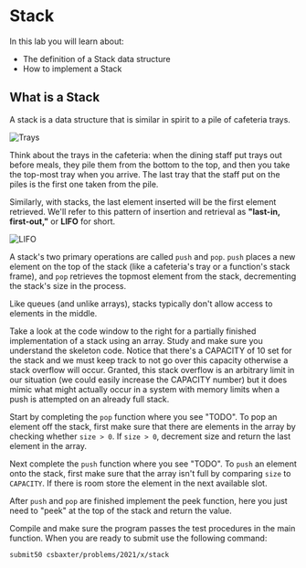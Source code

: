# Stack

In this lab you will learn about:

- The definition of a Stack data structure
- How to implement a Stack 

## What is a Stack

A stack is a data structure that is similar in spirit to a pile of cafeteria trays.

![Trays](https://raw.githubusercontent.com/csbaxter/tutorials/2020/stack/trays.jpg)

Think about the trays in the cafeteria: when the dining staff put trays out before meals, they pile them from the bottom to the top, and then you take the top-most tray when you arrive. The last tray that the staff put on the piles is the first one taken from the pile.

Similarly, with stacks, the last element inserted will be the first element retrieved. We'll refer to this pattern of insertion and retrieval as **"last-in, first-out,"** or **LIFO** for short.

![LIFO](https://raw.githubusercontent.com/csbaxter/tutorials/2020/stack/lifo.jpg)

A stack's two primary operations are called `push` and `pop`. `push` places a new element on the top of the stack (like a cafeteria's tray or a function's stack frame), and `pop` retrieves the topmost element from the stack, decrementing the stack's size in the process.

Like queues (and unlike arrays), stacks typically don't allow access to elements in the middle.

Take a look at the code window to the right for a partially finished implementation of a stack using an array.  Study and make sure you understand the skeleton code.  Notice that there's a CAPACITY of 10 set for the stack and we must keep track to not go over this capacity otherwise a stack overflow will occur.  Granted, this stack overflow is an arbitrary limit in our situation (we could easily increase the CAPACITY number) but it does mimic what might actually occur in a system with memory limits when a push is attempted on an already full stack.

Start by completing the `pop` function where you see "TODO".  To pop an element off the stack, first make sure that there are elements in the array by checking whether 
`size > 0`.  If `size > 0`, decrement size and return the last element in the array.

Next complete the `push` function where you see "TODO".  To `push` an element onto the stack, first make sure that the array isn't full by comparing `size` to `CAPACITY`.  If there is room store the element in the next available slot.

After `push` and `pop` are finished implement the peek function, here you just need to "peek" at the top of the stack and return the value.

Compile and make sure the program passes the test procedures in the main function.  When you are ready to submit use the following command:

`submit50 csbaxter/problems/2021/x/stack`
